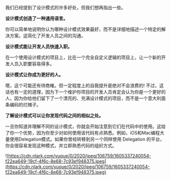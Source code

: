 我们已经提到了设计模式的许多好处，但我们想再指出一些。

**设计模式创造了一种通用语言。**

你可以简单地说明你认为哪种设计模式效果最好，而不是详细地描述一个特定的解决方案。这简化了开发人员之间的沟通。

**设计模式能让开发人员快速入职。**

在一个使用设计模式的项目上，比在一个完全自定义逻辑的项目上，让一个新的开发人员入职要容易得多。

**设计模式让你成为更好的人。**

嗯，这个可能还有待商榷。但一定程度上的自我提升是绝对不会浪费的! 不过，这话也有一定的道理，因为下一个维护你项目的开发人员肯定会认为你是一个更好的人，因为你给他们留下了一个漂亮的、充满设计模式的项目，而不是一个意大利面条编码的烂摊子。

**了解设计模式可以让你发现代码之间的相似之处。**

一旦你知道并理解不同的设计模式，你就会开始注意到它们在代码中的使用。这给了你一个优势，因为你至少对如何使用该代码有点熟悉。例如，iOS和Mac编程大量使用Delegation模式。如果你曾经转移到另一个同样使用 Delegation 的平台，你会很容易发现这种模式，并立即熟悉代码的组织方式。

![https://cdn.nlark.com/yuque/0/2020/jpeg/106759/1605337240054-f22ea649-19cf-4f6c-8e68-7c93ef948375.jpeg](https://cdn.nlark.com/yuque/0/2020/jpeg/106759/1605337240054-f22ea649-19cf-4f6c-8e68-7c93ef948375.jpeg)